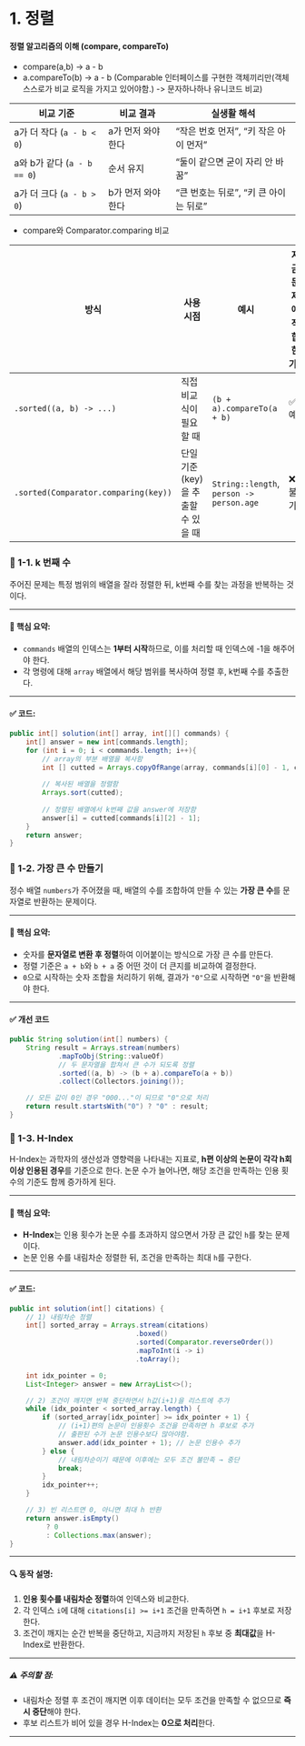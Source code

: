 # 1. 정렬

#### 정렬 알고리즘의 이해 (compare, compareTo)
- compare(a,b) -> a - b
- a.compareTo(b) -> a - b (Comparable 인터페이스를 구현한 객체끼리만(객체 스스로가 비교 로직을 가지고 있어야함.) -> 문자하나하나 유니코드 비교)

| 비교 기준                        | 비교 결과            | 실생활 해석                           |
|----------------------------------|----------------------|----------------------------------------|
| a가 더 작다 (`a - b < 0`)        | a가 먼저 와야 한다   | “작은 번호 먼저”, “키 작은 아이 먼저” |
| a와 b가 같다 (`a - b == 0`)      | 순서 유지            | “둘이 같으면 굳이 자리 안 바꿈”       |
| a가 더 크다 (`a - b > 0`)        | b가 먼저 와야 한다   | “큰 번호는 뒤로”, “키 큰 아이는 뒤로” |

- compare와 Comparator.comparing 비교

| 방식                                | 사용 시점                          | 예시                                  | 지금 문제에 적합한가? |
|-------------------------------------|-------------------------------------|----------------------------------------|------------------------|
| `.sorted((a, b) -> ...)`            | 직접 비교식이 필요할 때            | `(b + a).compareTo(a + b)`             | ✅ 예                  |
| `.sorted(Comparator.comparing(key))` | 단일 기준(key)을 추출할 수 있을 때 | `String::length`, `person -> person.age` | ❌ 불가                |


### 📌 1-1. k 번째 수

주어진 문제는 특정 범위의 배열을 잘라 정렬한 뒤, k번째 수를 찾는 과정을 반복하는 것이다.

---

#### 📌 핵심 요약:

- `commands` 배열의 인덱스는 **1부터 시작**하므로, 이를 처리할 때 인덱스에 -1을 해주어야 한다.
- 각 명령에 대해 `array` 배열에서 해당 범위를 복사하여 정렬 후, k번째 수를 추출한다.

---

#### ✅ 코드:
```java
public int[] solution(int[] array, int[][] commands) {
    int[] answer = new int[commands.length];
    for (int i = 0; i < commands.length; i++){
        // array의 부분 배열을 복사함
        int [] cutted = Arrays.copyOfRange(array, commands[i][0] - 1, commands[i][1]);
        
        // 복사된 배열을 정렬함
        Arrays.sort(cutted);
        
        // 정렬된 배열에서 k번째 값을 answer에 저장함
        answer[i] = cutted[commands[i][2] - 1];
    }
    return answer;
}
```
### 📌 1-2. 가장 큰 수 만들기

정수 배열 `numbers`가 주어졌을 때, 배열의 수를 조합하여 만들 수 있는 **가장 큰 수**를 문자열로 반환하는 문제이다.

---

#### 📌 핵심 요약:

- 숫자를 **문자열로 변환 후 정렬**하여 이어붙이는 방식으로 가장 큰 수를 만든다.
- 정렬 기준은 `a + b`와 `b + a` 중 어떤 것이 더 큰지를 비교하여 결정한다.
- `0`으로 시작하는 숫자 조합을 처리하기 위해, 결과가 `"0"`으로 시작하면 `"0"`을 반환해야 한다.

---

#### ✅ 개선 코드
```java
public String solution(int[] numbers) {
    String result = Arrays.stream(numbers)
            .mapToObj(String::valueOf)
            // 두 문자열을 합쳐서 큰 수가 되도록 정렬
            .sorted((a, b) -> (b + a).compareTo(a + b))
            .collect(Collectors.joining());

    // 모든 값이 0인 경우 "000..."이 되므로 "0"으로 처리
    return result.startsWith("0") ? "0" : result;
}
```

### 📌 1-3. H-Index

H-Index는 과학자의 생산성과 영향력을 나타내는 지표로, **h편 이상의 논문이 각각 h회 이상 인용된 경우**를 기준으로 한다. 논문 수가 늘어나면, 해당 조건을 만족하는 인용 횟수의 기준도 함께 증가하게 된다.

---

#### 📌 핵심 요약:

- **H-Index**는 인용 횟수가 논문 수를 초과하지 않으면서 가장 큰 값인 `h`를 찾는 문제이다.
- 논문 인용 수를 내림차순 정렬한 뒤, 조건을 만족하는 최대 `h`를 구한다.

---

#### ✅ 코드:
```java
public int solution(int[] citations) {
    // 1) 내림차순 정렬
    int[] sorted_array = Arrays.stream(citations)
                               .boxed()
                               .sorted(Comparator.reverseOrder())
                               .mapToInt(i -> i)
                               .toArray();

    int idx_pointer = 0;
    List<Integer> answer = new ArrayList<>();

    // 2) 조건이 깨지면 반복 중단하면서 h값(i+1)을 리스트에 추가
    while (idx_pointer < sorted_array.length) {
        if (sorted_array[idx_pointer] >= idx_pointer + 1) {
            // (i+1)편의 논문이 인용횟수 조건을 만족하면 h 후보로 추가
            // 출판된 수가 논문 인용수보다 많아야함.
            answer.add(idx_pointer + 1); // 논문 인용수 추가
        } else {
            // 내림차순이기 때문에 이후에는 모두 조건 불만족 → 중단
            break;
        }
        idx_pointer++;
    }

    // 3) 빈 리스트면 0, 아니면 최대 h 반환
    return answer.isEmpty()
         ? 0
         : Collections.max(answer);
}
```

---

#### 🔍 동작 설명:

1. **인용 횟수를 내림차순 정렬**하여 인덱스와 비교한다.
2. 각 인덱스 `i`에 대해 `citations[i] >= i+1` 조건을 만족하면 `h = i+1` 후보로 저장한다.
3. 조건이 깨지는 순간 반복을 중단하고, 지금까지 저장된 `h` 후보 중 **최대값**을 H-Index로 반환한다.

---

##### ⚠️ 주의할 점:

- 내림차순 정렬 후 조건이 깨지면 이후 데이터는 모두 조건을 만족할 수 없으므로 **즉시 중단**해야 한다.
- 후보 리스트가 비어 있을 경우 H-Index는 **0으로 처리**한다.

---


